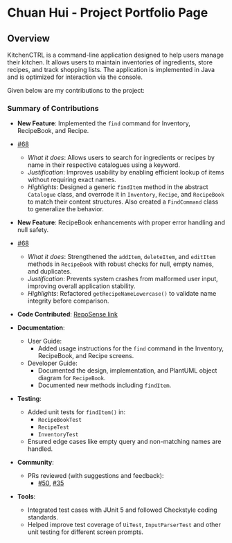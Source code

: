 # Chuan Hui - Project Portfolio Page

## Overview
KitchenCTRL is a command-line application designed to help users manage their kitchen. It allows users to maintain
inventories of ingredients, store recipes, and track shopping lists. The application is implemented in Java and is
optimized for interaction via the console.

Given below are my contributions to the project:

### Summary of Contributions

* **New Feature**: Implemented the `find` command for Inventory, RecipeBook, and Recipe.
* [\#68](https://github.com/AY2425S2-CS2113-T13-1/tp/pull/68)
    * *What it does*: Allows users to search for ingredients or recipes by name in their respective catalogues using a keyword.
    * *Justification*: Improves usability by enabling efficient lookup of items without requiring exact names.
    * *Highlights*: Designed a generic `findItem` method in the abstract `Catalogue` class, and overrode it in `Inventory`, `Recipe`, and `RecipeBook` to match their content structures. Also created a `FindCommand` class to generalize the behavior.

* **New Feature**: RecipeBook enhancements with proper error handling and null safety.
* [\#68](https://github.com/AY2425S2-CS2113-T13-1/tp/pull/68)
    * *What it does*: Strengthened the `addItem`, `deleteItem`, and `editItem` methods in `RecipeBook` with robust checks for null, empty names, and duplicates.
    * *Justification*: Prevents system crashes from malformed user input, improving overall application stability.
    * *Highlights*: Refactored `getRecipeNameLowercase()` to validate name integrity before comparison.

* **Code Contributed**: [RepoSense link](https://nus-cs2113-ay2425s2.github.io/tp-dashboard/?search=[YourGitHubName]&sort=groupTitle&sortWithin=title&timeframe=commit&mergegroup=&groupSelect=groupByRepos&breakdown=true&checkedFileTypes=docs~functional-code~test-code~other&since=2025-02-21)

* **Documentation**:
    * User Guide:
        * Added usage instructions for the `find` command in the Inventory, RecipeBook, and Recipe screens.
    * Developer Guide:
        * Documented the design, implementation, and PlantUML object diagram for `RecipeBook`.
        * Documented new methods including `findItem`.

* **Testing**:
    * Added unit tests for `findItem()` in:
        - `RecipeBookTest`
        - `RecipeTest`
        - `InventoryTest`
    * Ensured edge cases like empty query and non-matching names are handled.

* **Community**:
    * PRs reviewed (with suggestions and feedback):
        * [\#50](https://github.com/AY2425S2-CS2113-T13-1/tp/pull/50), [\#35](https://github.com/AY2425S2-CS2113-T13-1/tp/pull/35)

* **Tools**:
    * Integrated test cases with JUnit 5 and followed Checkstyle coding standards.
    * Helped improve test coverage of `UiTest`, `InputParserTest` and other unit testing for different screen prompts.

